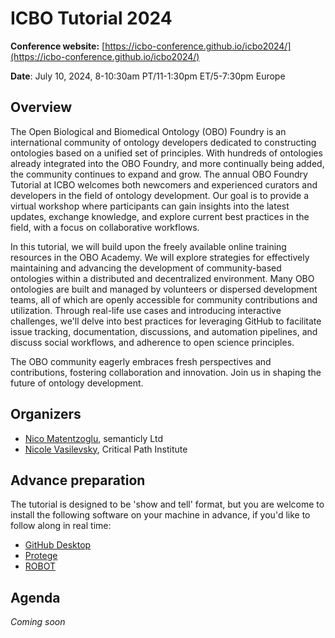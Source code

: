 # ICBO Tutorial 2024

**Conference website:** [https://icbo-conference.github.io/icbo2024/](https://icbo-conference.github.io/icbo2024/)  

**Date**: July 10, 2024, 8-10:30am PT/11-1:30pm ET/5-7:30pm Europe

## Overview

The Open Biological and Biomedical Ontology (OBO) Foundry is an international community of ontology developers dedicated to constructing ontologies based on a unified set of principles. With hundreds of ontologies already integrated into the OBO Foundry, and more continually being added, the community continues to expand and grow. The annual OBO Foundry Tutorial at ICBO welcomes both newcomers and experienced curators and developers in the field of ontology development. Our goal is to provide a virtual workshop where participants can gain insights into the latest updates, exchange knowledge, and explore current best practices in the field, with a focus on collaborative workflows.

In this tutorial, we will build upon the freely available online training resources in the OBO Academy. We will explore strategies for effectively maintaining and advancing the development of community-based ontologies within a distributed and decentralized environment. Many OBO ontologies are built and managed by volunteers or dispersed development teams, all of which are openly accessible for community contributions and utilization. Through real-life use cases and introducing interactive challenges, we'll delve into best practices for leveraging GitHub to facilitate issue tracking, documentation, discussions, and automation pipelines, and discuss social workflows, and adherence to open science principles.

The OBO community eagerly embraces fresh perspectives and contributions, fostering collaboration and innovation. Join us in shaping the future of ontology development.

## Organizers

- [Nico Matentzoglu](https://orcid.org/0000-0002-7356-1779), semanticly Ltd
- [Nicole Vasilevsky](https://orcid.org/0000-0001-5208-3432), Critical Path Institute

## Advance preparation

The tutorial is designed to be 'show and tell' format, but you are welcome to install the following software on your machine in advance, if you'd like to follow along in real time:  

- [GitHub Desktop](https://oboacademy.github.io/obook/reference/github-desktop/)
- [Protege](https://oboacademy.github.io/obook/howto/install-protege/)
- [ROBOT](http://robot.obolibrary.org/)

## Agenda

_Coming soon_ 
                                                                                                                          
